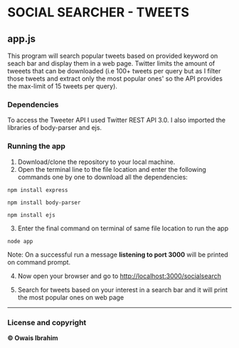 # SOCIAL SEARCHER - TWEETS

## app.js

This program will search popular tweets based on provided keyword on seach bar and display them in a web page. Twitter limits the amount of tweeets that can be downloaded (i.e 100+ tweets per query but as I filter those tweets and extract only the most popular ones' so the API provides the max-limit of 15 tweets per query).

### Dependencies
To access the Tweeter API I used Twitter REST API 3.0. I also imported the libraries of body-parser and ejs.

### Running the app
1. Download/clone the repository to your local machine.
2. Open the terminal line to the file location and enter the following commands one by one to download all the dependencies:
```
npm install express
```
```
npm install body-parser
```
```
npm install ejs
```
3. Enter the final command on terminal of same file location to run the app
```
node app
```
Note: On a successful run a message **listening to port 3000** will be printed on command prompt.

4. Now open your browser and go to <http://localhost:3000/socialsearch>

5. Search for tweets based on your interest in a search bar and it will print the most popular ones on web page

---

### License and copyright
**© Owais Ibrahim**

